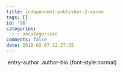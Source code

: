 ```yaml
---
title: independent-publisher-2-wpcom
tags: []
id: '96'
categories:
  - - uncategorized
comments: false
date: 2019-02-07 22:27:35
---
```


.entry-author .author-bio {font-style:normal}